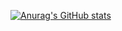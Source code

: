 [![Anurag's GitHub stats](https://github-readme-stats.vercel.app/api?username=zzer0th&count_private=true&show_icons=true)](https://github.com/anuraghazra/github-readme-stats)


